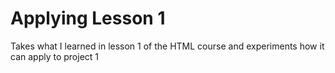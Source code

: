 # Applying Lesson 1
 Takes what I learned in lesson 1 of the HTML course and experiments how it can apply to project 1
